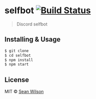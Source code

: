 # selfbot [![Build Status](https://travis-ci.org/seanc/selfbot.svg?branch=master)](https://travis-ci.org/seanc/selfbot)

> Discord selfbot

## Installing & Usage

```sh
$ git clone
$ cd selfbot
$ npm install
$ npm start
```

## License

MIT © [Sean Wilson](https://imsean.me)
